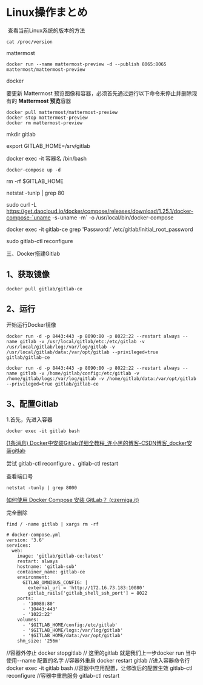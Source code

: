 # Linux操作まとめ

 查看当前Linux系统的版本的方法

```shell
cat /proc/version 
```

mattermost

```shell
docker run --name mattermost-preview -d --publish 8065:8065 mattermost/mattermost-preview
```

docker

要更新 Mattermost 预览图像和容器，必须首先通过运行以下命令来停止并删除现有的 **Mattermost 预览**容器

```shell
docker pull mattermost/mattermost-preview
docker stop mattermost-preview
docker rm mattermost-preview
```

mkdir gitlab

export GITLAB_HOME=/srv/gitlab

docker exec -it 容器名 /bin/bash

```shell
docker-compose up -d
```

rm -rf $GITLAB_HOME

netstat -tunlp | grep 80

sudo curl -L https://get.daocloud.io/docker/compose/releases/download/1.25.1/docker-compose-`uname -s`-`uname -m` -o /usr/local/bin/docker-compose

docker exec -it gitlab-ce grep 'Password:' /etc/gitlab/initial_root_password

sudo gitlab-ctl reconfigure

三、Docker搭建Gitlab

## 1、获取镜像

```shell
docker pull gitlab/gitlab-ce
```

## 2、运行

开始运行Docker镜像

```shell
docker run -d -p 8443:443 -p 8090:80 -p 8022:22 --restart always --name gitlab -v /usr/local/gitlab/etc:/etc/gitlab -v /usr/local/gitlab/log:/var/log/gitlab -v /usr/local/gitlab/data:/var/opt/gitlab --privileged=true gitlab/gitlab-ce
```

```shell
docker run -d -p 8443:443 -p 8090:80 -p 8022:22 --restart always --name gitlab -v /home/gitlab/config:/etc/gitlab -v /home/gitlab/logs:/var/log/gitlab -v /home/gitlab/data:/var/opt/gitlab --privileged=true gitlab/gitlab-ce
```

## 3、配置Gitlab

1.首先，先进入容器

```shell
docker exec -it gitlab bash
```

[(1条消息) Docker中安装Gitlab详细全教程_连小黑的博客-CSDN博客_docker安装gitlab](https://blog.csdn.net/lianxiaohei/article/details/122665812)

尝试 gitlab-ctl reconfigure 、gitlab-ctl restart

查看端口号

```
netstat -tunlp | grep 8000
```

[如何使用 Docker Compose 安装 GitLab？ (czerniga.it)](https://www.czerniga.it/2021/11/14/how-to-install-gitlab-using-docker-compose/)

完全删除

```shell
find / -name gitlab | xargs rm -rf
```

```shell
# docker-compose.yml
version: '3.6'
services:
  web:
    image: 'gitlab/gitlab-ce:latest'
    restart: always
    hostname: 'gitlab-sub'
    container_name: gitlab-ce
    environment:
      GITLAB_OMNIBUS_CONFIG: |
        external_url = 'http://172.16.73.183:10080'
        gitlab_rails['gitlab_shell_ssh_port'] = 8022
    ports:
      - '10080:80'
      - '10443:443'
      - '1022:22'
    volumes:
      - '$GITLAB_HOME/config:/etc/gitlab'
      - '$GITLAB_HOME/logs:/var/log/gitlab'
      - '$GITLAB_HOME/data:/var/opt/gitlab'
    shm_size: '256m'
```

//容器外停止
docker stopgitlab // 这里的gitlab 就是我们上一步docker run 当中使用--name 配置的名字
//容器外重启
docker restart gitlab
//进入容器命令行
docker exec -it gitlab bash
//容器中应用配置，让修改后的配置生效
gitlab-ctl reconfigure
//容器中重启服务
gitlab-ctl restart
